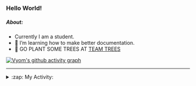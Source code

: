 ### Hello World!

##### About:
- Currently I am a student.
- 🌱 I’m learning how to make better documentation.
- 🌱 GO PLANT SOME TREES AT [TEAM TREES](https://teamtrees.org/)

[![Vyom's github activity graph](https://activity-graph.herokuapp.com/graph?username=Vyvy-vi)](https://github.com/ashutosh00710/github-readme-activity-graph)

---
<details>
  <summary>:zap: My Activity:</summary>
  
<!--START_SECTION:waka-->
![Code Time](http://img.shields.io/badge/Code%20Time-944%20hrs%2044%20mins-blue)

**I'm a Night 🦉** 

```text
🌞 Morning    95 commits     ███░░░░░░░░░░░░░░░░░░░░░░   13.59% 
🌆 Daytime    169 commits    ██████░░░░░░░░░░░░░░░░░░░   24.18% 
🌃 Evening    229 commits    ████████░░░░░░░░░░░░░░░░░   32.76% 
🌙 Night      206 commits    ███████░░░░░░░░░░░░░░░░░░   29.47%

```
📅 **I'm Most Productive on Sunday** 

```text
Monday       100 commits    ███░░░░░░░░░░░░░░░░░░░░░░   14.31% 
Tuesday      113 commits    ████░░░░░░░░░░░░░░░░░░░░░   16.17% 
Wednesday    86 commits     ███░░░░░░░░░░░░░░░░░░░░░░   12.3% 
Thursday     104 commits    ███░░░░░░░░░░░░░░░░░░░░░░   14.88% 
Friday       104 commits    ███░░░░░░░░░░░░░░░░░░░░░░   14.88% 
Saturday     75 commits     ██░░░░░░░░░░░░░░░░░░░░░░░   10.73% 
Sunday       117 commits    ████░░░░░░░░░░░░░░░░░░░░░   16.74%

```


📊 **This Week I Spent My Time On** 

```text
🔥 Editors: 
VS Code                  7 hrs 53 mins       █████████████████████████   100.0%

🐱‍💻 Projects: 
generators               2 hrs 47 mins       ████████░░░░░░░░░░░░░░░░░   35.43% 
CSF                      2 hrs 47 mins       ████████░░░░░░░░░░░░░░░░░   35.34% 
praise                   1 hr 11 mins        ███░░░░░░░░░░░░░░░░░░░░░░   15.05% 
github-readme-youtube-car52 mins             ██░░░░░░░░░░░░░░░░░░░░░░░   11.07% 
discord-bot              14 mins             ░░░░░░░░░░░░░░░░░░░░░░░░░   3.11%

```


 Last Updated on 06/11/2022 15:04:53 UTC
<!--END_SECTION:waka-->
</details>
